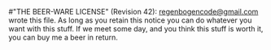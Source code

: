  #"THE BEER-WARE LICENSE" (Revision 42):
 regenbogencode@gmail.com wrote this file. As long as you retain this notice you
 can do whatever you want with this stuff. If we meet some day, and you think
 this stuff is worth it, you can buy me a beer in return.
 